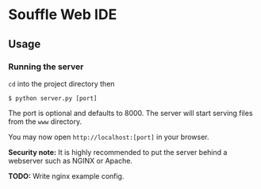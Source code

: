 # Souffle Web IDE

## Usage

### Running the server
`cd` into the project directory then

    $ python server.py [port]

The port is optional and defaults to 8000. The server will start serving files from the `www` directory.

You may now open `http://localhost:[port]` in your browser.

**Security note:** It is highly recommended to put the server behind a webserver such as NGINX or Apache.

**TODO:** Write nginx example config.
